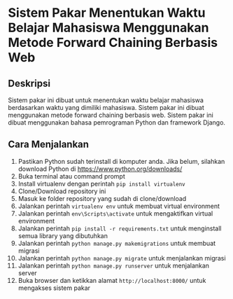 # Sistem Pakar Menentukan Waktu Belajar Mahasiswa Menggunakan Metode Forward Chaining Berbasis Web

## Deskripsi

Sistem pakar ini dibuat untuk menentukan waktu belajar mahasiswa berdasarkan waktu yang dimiliki mahasiswa. Sistem pakar ini dibuat menggunakan metode forward chaining berbasis web. Sistem pakar ini dibuat menggunakan bahasa pemrograman Python dan framework Django.

## Cara Menjalankan

1. Pastikan Python sudah terinstall di komputer anda. Jika belum, silahkan download Python di https://www.python.org/downloads/
2. Buka terminal atau command prompt
3. Install virtualenv dengan perintah `pip install virtualenv`
4. Clone/Download repository ini
5. Masuk ke folder repository yang sudah di clone/download
6. Jalankan perintah `virtualenv env` untuk membuat virtual environment
7. Jalankan perintah `env\Scripts\activate` untuk mengaktifkan virtual environment
8. Jalankan perintah `pip install -r requirements.txt` untuk menginstall semua library yang dibutuhkan
9. Jalankan perintah `python manage.py makemigrations` untuk membuat migrasi
10. Jalankan perintah `python manage.py migrate` untuk menjalankan migrasi
11. Jalankan perintah `python manage.py runserver` untuk menjalankan server
12. Buka browser dan ketikkan alamat `http://localhost:8000/` untuk mengakses sistem pakar
